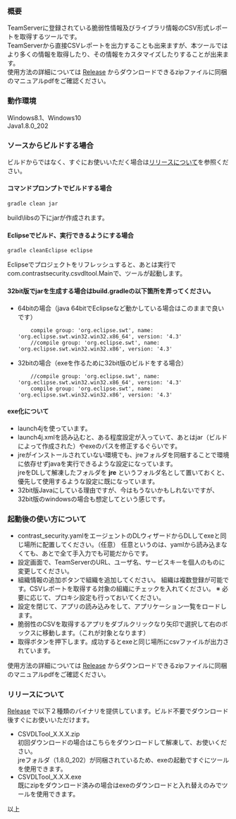 ### 概要
TeamServerに登録されている脆弱性情報及びライブラリ情報のCSV形式レポートを取得するツールです。  
TeamServerから直接CSVレポートを出力することも出来ますが、本ツールではより多くの情報を取得したり、その情報をカスタマイズしたりすることが出来ます。  
使用方法の詳細については [Release](https://github.com/Contrast-Security-OSS/CSVDLTool/releases) からダウンロードできるzipファイルに同梱のマニュアルpdfをご確認ください。


### 動作環境
Windows8.1、Windows10  
Java1.8.0_202

### ソースからビルドする場合

ビルドからではなく、すぐにお使いいただく場合は[リリースについて](#リリースについて)を参照ください。

#### コマンドプロンプトでビルドする場合

```
gradle clean jar
```

build\libsの下にjarが作成されます。

#### Eclipseでビルド、実行できるようにする場合

```
gradle cleanEclipse eclipse
```

Eclipseでプロジェクトをリフレッシュすると、あとは実行でcom.contrastsecurity.csvdltool.Mainで、ツールが起動します。



#### 32bit版でjarを生成する場合はbuild.gradleの以下箇所を弄ってください。

- 64bitの場合（java 64bitでEclipseなど動かしている場合はこのままで良いです）

  ```properties
      compile group: 'org.eclipse.swt', name:   'org.eclipse.swt.win32.win32.x86_64', version: '4.3'
      //compile group: 'org.eclipse.swt', name: 'org.eclipse.swt.win32.win32.x86', version: '4.3'
  ```
- 32bitの場合（exeを作るために32bit版のビルドをする場合）

  ```properties
      //compile group: 'org.eclipse.swt', name:   'org.eclipse.swt.win32.win32.x86_64', version: '4.3'
      compile group: 'org.eclipse.swt', name: 'org.eclipse.swt.win32.win32.x86', version: '4.3'
  ```



#### exe化について

- launch4jを使っています。
- launch4j.xmlを読み込むと、ある程度設定が入っていて、あとはjar（ビルドによって作成された）やexeのパスを修正するぐらいです。
- jreがインストールされていない環境でも、jreフォルダを同梱することで環境に依存せずjavaを実行できるような設定になっています。  
  jreをDLして解凍したフォルダを **jre** というフォルダ名として置いておくと、優先して使用するような設定に既になっています。
- 32bit版Javaにしている理由ですが、今はもうないかもしれないですが、32bit版のwindowsの場合も想定してという感じです。



### 起動後の使い方について

- contrast_security.yamlをエージェントのDLウィザードからDLしてexeと同じ場所に配置してください。（任意）
  任意というのは、yamlから読み込まなくても、あとで全て手入力でも可能だからです。
- 設定画面で、TeamServerのURL、ユーザ名、サービスキーを個人のものに変更してください。
- 組織情報の追加ボタンで組織を追加してください。
  組織は複数登録が可能です。CSVレポートを取得する対象の組織にチェックを入れてください。
  ※ 必要に応じて、プロキシ設定も行っておいてください。
- 設定を閉じて、アプリの読み込みをして、アプリケーション一覧をロードします。
- 脆弱性のCSVを取得するアプリをダブルクリックなり矢印で選択して右のボックスに移動します。（これが対象となります）
- 取得ボタンを押下します。成功するとexeと同じ場所にcsvファイルが出力されています。

使用方法の詳細については [Release](https://github.com/Contrast-Security-OSS/CSVDLTool/releases) からダウンロードできるzipファイルに同梱のマニュアルpdfをご確認ください。

### リリースについて
[Release](https://github.com/Contrast-Security-OSS/CSVDLTool/releases) で以下２種類のバイナリを提供しています。ビルド不要でダウンロード後すぐにお使いいただけます。
- CSVDLTool_X.X.X.zip  
  初回ダウンロードの場合はこちらをダウンロードして解凍して、お使いください。  
  jreフォルダ（1.8.0_202）が同梱されているため、exeの起動ですぐにツールを使用できます。
- CSVDLTool_X.X.X.exe  
  既にzipをダウンロード済みの場合はexeのダウンロードと入れ替えのみでツールを使用できます。


以上
